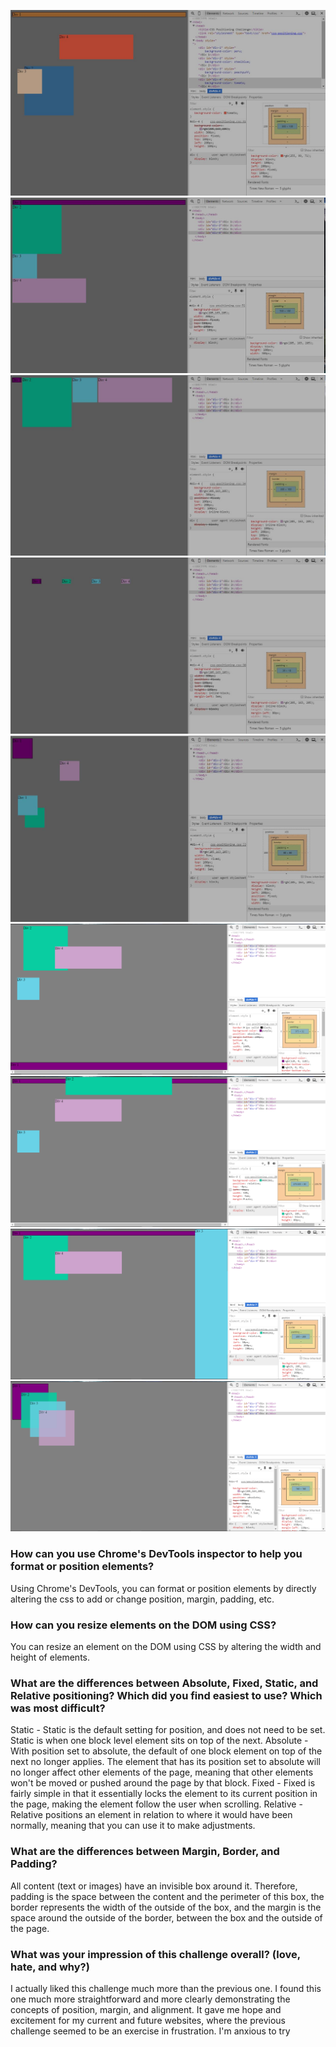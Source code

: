 ![Color-change](imgs/1-Color-change.jpg)
![Columns](imgs/2-Columns.jpg)
![Rows](imgs/3-rows.jpg)
![Equidistant](imgs/4-Equidistant.jpg)
![Squares](imgs/5-Squares.jpg)
![Footer](imgs/6-Footer.png)
![Header](imgs/7-Header.png)
![Sidebar](imgs/8-Sidebar.png)
![Creative](imgs/9-Creative.png)


### How can you use Chrome's DevTools inspector to help you format or position elements?

Using Chrome's DevTools, you can format or position elements by directly altering the css to add or change position, margin, padding, etc.

### How can you resize elements on the DOM using CSS?

You can resize an element on the DOM using CSS by altering the width and height of elements.

### What are the differences between Absolute, Fixed, Static, and Relative positioning? Which did you find easiest to use? Which was most difficult?

Static - Static is the default setting for position, and does not need to be set. Static is when one block level element sits on top of the next.
Absolute - With position set to absolute, the default of one block element on top of the next no longer applies. The element that has its position set to absolute will no longer affect other elements of the page, meaning that other elements won't be moved or pushed around the page by that block.
Fixed - Fixed is fairly simple in that it essentially locks the element to its current position in the page, making the element follow the user when scrolling.
Relative - Relative positions an element in relation to where it would have been normally, meaning that you can use it to make adjustments. 

### What are the differences between Margin, Border, and Padding?

All content (text or images) have an invisible box around it. Therefore, padding is the space between the content and the perimeter of this box, the border represents the width of the outside of the box, and the margin is the space around the outside of the border, between the box and the outside of the page.

### What was your impression of this challenge overall? (love, hate, and why?)

I actually liked this challenge much more than the previous one. I found this one much more straightforward and more clearly demonstrating the concepts of position, margin, and alignment. It gave me hope and excitement for my current and future websites, where the previous challenge seemed to be an exercise in frustration. I'm anxious to try 